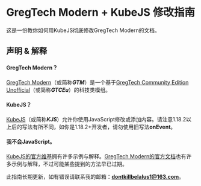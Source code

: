 # GregTech Modern + KubeJS 修改指南

这是一份教你如何用KubeJS彻底修改GregTech Modern的文档。

## 声明 & 解释

#### GregTech Modern？

[GregTech Modern](https://www.mcmod.cn/class/12850.html)（或简称***GTM***）是一个基于[GregTech Community Edition Unofficial](https://www.mcmod.cn/class/5343.html)（或简称***GTCEu***）的科技类模组。

#### KubeJS？

[KubeJS](https://www.mcmod.cn/class/2450.html)（或简称***KJS***）允许你使用JavaScript修改或添加内容。请注意1.18.2以上后的写法有所不同，如你是1.18.2+开发者，请勿使用旧写法**onEvent**。

#### 我不会JavaScript。

[KubeJS的官方维基](https://kubejs.com/wiki)拥有许多示例与解释。[GregTech Modern的官方文档](https://gregtechceu.github.io/GregTech-Modern/)也有许多示例与解释，不过可能某些提到的方法早已过期。

此指南长期更新，如有错误请联系我的邮箱：**dontkillbelalus1@163.com**。
